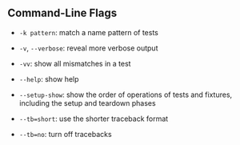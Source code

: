 ## Command-Line Flags 

- `-k pattern`: match a name pattern of tests

- `-v`, `--verbose`: reveal more verbose output

- `-vv`: show all mismatches in a test

- `--help`: show help

- `--setup-show`: show the order of operations of tests and fixtures, including the setup and teardown phases

- `--tb=short`: use the shorter traceback format

- `--tb=no`: turn off tracebacks